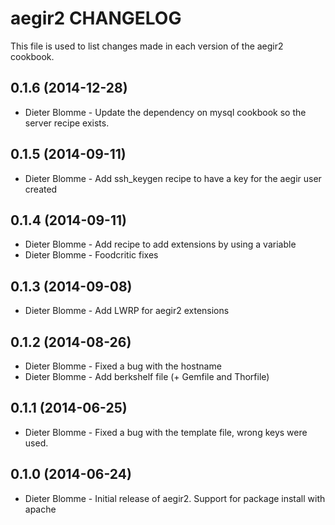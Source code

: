 aegir2 CHANGELOG
================

This file is used to list changes made in each version of the aegir2 cookbook.

0.1.6 (2014-12-28)
------------------
- Dieter Blomme - Update the dependency on mysql cookbook so the server recipe exists.

0.1.5 (2014-09-11)
------------------
- Dieter Blomme - Add ssh_keygen recipe to have a key for the aegir user created

0.1.4 (2014-09-11)
------------------
- Dieter Blomme - Add recipe to add extensions by using a variable
- Dieter Blomme - Foodcritic fixes

0.1.3 (2014-09-08)
------------------
- Dieter Blomme - Add LWRP for aegir2 extensions

0.1.2 (2014-08-26)
------------------
- Dieter Blomme - Fixed a bug with the hostname
- Dieter Blomme - Add berkshelf file (+ Gemfile and Thorfile)

0.1.1 (2014-06-25)
------------------
- Dieter Blomme - Fixed a bug with the template file, wrong keys were used.

0.1.0 (2014-06-24)
------------------
- Dieter Blomme - Initial release of aegir2. Support for package install with apache
